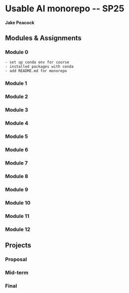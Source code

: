 # Usable AI monorepo -- SP25
#### Jake Peacock

## Modules & Assignments
### Module 0
    - set up conda env for course
    - installed packages with conda
    - add README.md for monorepo

### Module 1
### Module 2
### Module 3
### Module 4
### Module 5
### Module 6
### Module 7
### Module 8
### Module 9
### Module 10
### Module 11
### Module 12

## Projects
### Proposal
### Mid-term
### Final
